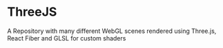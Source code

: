 # ThreeJS

A Repository with many different WebGL scenes rendered using Three.js, React Fiber and GLSL for custom shaders
